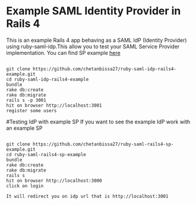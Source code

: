 # Example SAML Identity Provider in Rails 4
This is an example Rails 4 app behaving as a SAML IdP (Identity Provider) using ruby-saml-idp.This allow you to test your SAML Service Provider implementation.
You can find SP example <a href="https://github.com/chetanbissa27/ruby-saml-rails4-sp-example">here</a>

<pre><code>
git clone https://github.com/chetanbissa27/ruby-saml-idp-rails4-example.git
cd ruby-saml-idp-rails4-example
bundle
rake db:create
rake db:migrate
rails s -p 3001
hit on browser http://localhost:3001
register some users
</code></pre>

#Testing IdP with example SP
If you want to see the example IdP work with an example SP

<pre><code>
git clone https://github.com/chetanbissa27/ruby-saml-rails4-sp-example.git
cd ruby-saml-rails4-sp-example
bundle 
rake db:create
rake db:migrate
rails s
hit on browser http://localhost:3000
click on login

It will redirect you on idp url that is http://localhost:3001
